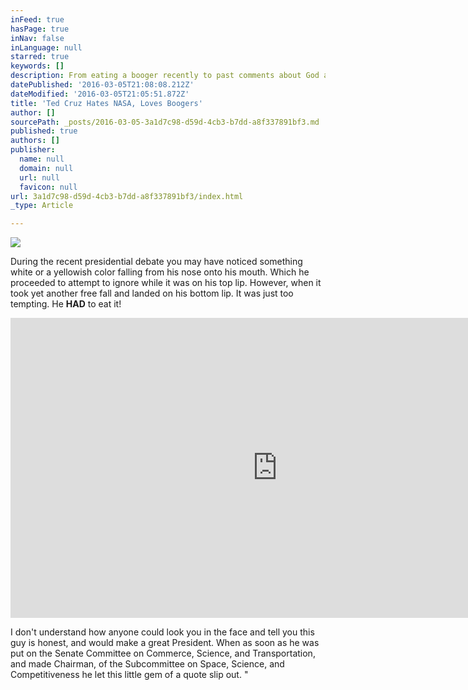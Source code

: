 ```yaml
---
inFeed: true
hasPage: true
inNav: false
inLanguage: null
starred: true
keywords: []
description: From eating a booger recently to past comments about God and NASA. How can anyone want to vote for this Canadian?
datePublished: '2016-03-05T21:08:08.212Z'
dateModified: '2016-03-05T21:05:51.872Z'
title: 'Ted Cruz Hates NASA, Loves Boogers'
author: []
sourcePath: _posts/2016-03-05-3a1d7c98-d59d-4cb3-b7dd-a8f337891bf3.md
published: true
authors: []
publisher:
  name: null
  domain: null
  url: null
  favicon: null
url: 3a1d7c98-d59d-4cb3-b7dd-a8f337891bf3/index.html
_type: Article

---
```

![](https://the-grid-user-content.s3-us-west-2.amazonaws.com/36a12ae7-a3f3-4f7e-8edb-c327c8bbe775.jpg)

During the recent presidential debate you may have noticed something white or a yellowish color falling from his nose onto his mouth. Which he proceeded to attempt to ignore while it was on his top lip. However, when it took yet another free fall and landed on his bottom lip. It was just too tempting. He **HAD** to eat it!

<iframe width="854" height="480" src="https://www.youtube.com/embed/KNZJmzbYkbg" frameborder="0" allowfullscreen="allowfullscreen" style=""></iframe>

I don't understand how anyone could look you in the face and tell you this guy is honest, and would make a great President. When as soon as he was put on the Senate Committee on Commerce, Science, and Transportation, and made Chairman, of the Subcommittee on Space, Science, and Competitiveness he let this little gem of a quote slip out. "